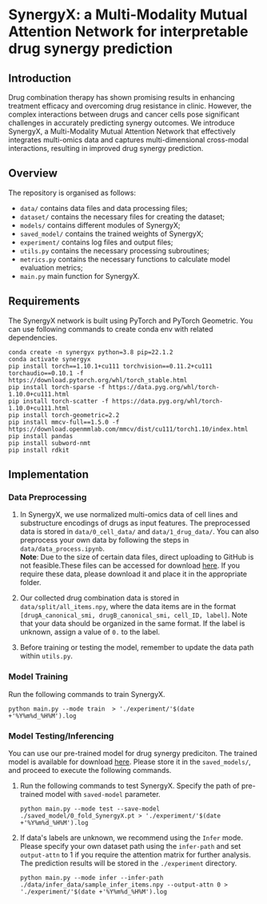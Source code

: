 # SynergyX: a Multi-Modality Mutual Attention Network for interpretable drug synergy prediction

## Introduction
Drug combination therapy has shown promising results in enhancing treatment efficacy and overcoming drug resistance in clinic. However, the complex interactions between drugs and cancer cells pose significant challenges in accurately predicting synergy outcomes. We introduce SynergyX, a Multi-Modality Mutual Attention Network that effectively integrates multi-omics data and captures multi-dimensional cross-modal interactions, resulting in improved drug synergy prediction. 


## Overview
The repository is organised as follows:
- `data/` contains data files and data processing files;
- `dataset/` contains the necessary files for creating the dataset;
- `models/` contains different modules of SynergyX;
- `saved_model/` contains the trained weights of SynergyX;
- `experiment/` contains log files and output files;
- `utils.py` contains the necessary processing subroutines;
- `metrics.py` contains the necessary functions to calculate model evaluation metrics;
- `main.py` main function for SynergyX.


## Requirements
The SynergyX network is built using PyTorch and PyTorch Geometric. You can use following commands to create conda env with related dependencies.

```
conda create -n synergyx python=3.8 pip=22.1.2
conda activate synergyx
pip install torch==1.10.1+cu111 torchvision==0.11.2+cu111 torchaudio==0.10.1 -f https://download.pytorch.org/whl/torch_stable.html
pip install torch-sparse -f https://data.pyg.org/whl/torch-1.10.0+cu111.html
pip install torch-scatter -f https://data.pyg.org/whl/torch-1.10.0+cu111.html
pip install torch-geometric=2.2
pip install mmcv-full==1.5.0 -f https://download.openmmlab.com/mmcv/dist/cu111/torch1.10/index.html
pip install pandas
pip install subword-nmt
pip install rdkit
```

## Implementation
### Data Preprocessing

1. In SynergyX, we use normalized multi-omics data of cell lines and substructure encodings of drugs as input features. The preprocessed data is stored in `data/0_cell_data/` and `data/1_drug_data/`. You can also preprocess your own data by following the steps in `data/data_process.ipynb`. <br>
**Note**:
   Due to the size of certain data files, direct uploading to GitHub is not feasible.These files can be accessed for download [here](https://drive.google.com/drive/folders/1jhzBSWNth5Clv9DQj8M7XujT1HIAfkoM?usp=drive_link). If you require these data, please download it and place it in the appropriate folder.
   
3. Our collected drug combination data is stored in `data/split/all_items.npy`, where the data items are in the format `[drugA_canonical_smi, drugB_canonical_smi, cell_ID, label]`. Note that your data should be organized in the same format. If the label is unknown, assign a value of `0.` to the label.
4. Before training or testing the model, remember to update the data path within `utils.py`.

### Model Training

Run the following commands to train SynergyX. 

``` 
python main.py --mode train  > './experiment/'$(date +'%Y%m%d_%H%M').log
``` 


### Model Testing/Inferencing

You can use our pre-trained model for drug synergy prediciton. The trained model is available for download [here](https://drive.google.com/file/d/1QuyJw_ISQIv66YmZyZKBKCwm7kENg29q/view?usp=drive_link). Please store it in the `saved_models/`, and proceed to execute the following commands.


1. Run the following commands to test SynergyX. Specify the path of pre-trained model with `saved-model` parameter.
    ```
    python main.py --mode test --save-model ./saved_model/0_fold_SynergyX.pt > './experiment/'$(date +'%Y%m%d_%H%M').log
    ```

2. If data's labels are unknown, we recommend using the `Infer` mode. Please specify your own dataset path using the `infer-path` and set `output-attn` to 1 if you require the attention matrix for further analysis. The prediction results will be stored in the `./experiment` directory.
    ```
    python main.py --mode infer --infer-path ./data/infer_data/sample_infer_items.npy --output-attn 0 > './experiment/'$(date +'%Y%m%d_%H%M').log
    ```
